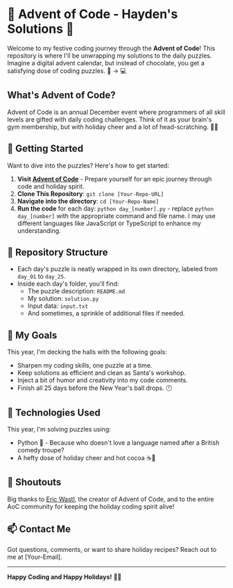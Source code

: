 # 🎄 Advent of Code - Hayden's Solutions 🌟

Welcome to my festive coding journey through the **Advent of Code**! This repository is where I'll be unwrapping my solutions to the daily puzzles. Imagine a digital advent calendar, but instead of chocolate, you get a satisfying dose of coding puzzles. 🍫 -> 💻

## What's Advent of Code?

Advent of Code is an annual December event where programmers of all skill levels are gifted with daily coding challenges. Think of it as your brain's gym membership, but with holiday cheer and a lot of head-scratching. 🤔🎅

## 🚀 Getting Started

Want to dive into the puzzles? Here's how to get started:

1. **Visit [Advent of Code](https://adventofcode.com/)** - Prepare yourself for an epic journey through code and holiday spirit.
2. **Clone This Repository**: `git clone [Your-Repo-URL]`
3. **Navigate into the directory**: `cd [Your-Repo-Name]`
4. **Run the code** for each day: `python day_[number].py` - replace `python day_[number]` with the appropriate command and file name. I may use different languages like JavaScript or TypeScript to enhance my understanding.

## 📂 Repository Structure

- Each day's puzzle is neatly wrapped in its own directory, labeled from `day_01` to `day_25`.
- Inside each day's folder, you'll find:
  - The puzzle description: `README.md`
  - My solution: `solution.py`
  - Input data: `input.txt`
  - And sometimes, a sprinkle of additional files if needed.

## 🎯 My Goals

This year, I'm decking the halls with the following goals:

- Sharpen my coding skills, one puzzle at a time.
- Keep solutions as efficient and clean as Santa's workshop.
- Inject a bit of humor and creativity into my code comments.
- Finish all 25 days before the New Year's ball drops. 🕛

## 🤖 Technologies Used

This year, I'm solving puzzles using:

- Python 🐍 - Because who doesn't love a language named after a British comedy troupe?
- A hefty dose of holiday cheer and hot cocoa ☕🎄

## 📣 Shoutouts

Big thanks to [Eric Wastl](http://was.tl/), the creator of Advent of Code, and to the entire AoC community for keeping the holiday coding spirit alive!

## 📫 Contact Me

Got questions, comments, or want to share holiday recipes? Reach out to me at [Your-Email].

---

**Happy Coding and Happy Holidays!** 🎉🎄

